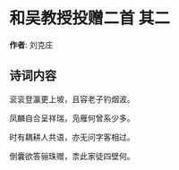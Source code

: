 # 和吴教授投赠二首  其二

**作者**: 刘克庄

## 诗词内容

衮衮登瀛更上坡，且容老子钓烟波。

凤麟自合呈祥瑞，凫雁何曾系少多。

时有耦耕人共语，亦无问字客相过。

倒囊欲答骊珠赠，柰此家徒四壁何。

